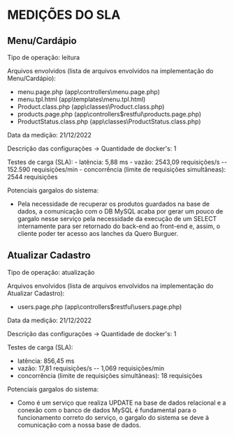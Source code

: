 # MEDIÇÕES DO SLA
## Menu/Cardápio
Tipo de operação: leitura

Arquivos envolvidos (lista de arquivos envolvidos na implementação do Menu/Cardápio):
- menu.page.php (app\controllers\menu.page.php)
- menu.tpl.html (app\templates\menu.tpl.html)
- Product.class.php (app\classes\Product.class.php)
- products.page.php (app\controllers\$restful\products.page.php)
- ProductStatus.class.php (app\classes\ProductStatus.class.php)

Data da medição: 21/12/2022

Descrição das configurações -> Quantidade de docker's: 1

Testes de carga (SLA):
    - latência: 5,88 ms
    - vazão: 2543,09 requisições/s -- 152.590 requisições/min
    - concorrência (limite de requisições simultâneas): 2544 requisições
    
Potenciais gargalos do sistema:
- Pela necessidade de recuperar os produtos guardados na base de dados, a comunicação com o DB MySQL acaba por gerar um pouco de gargalo nesse serviço pela necessidade da execução de um SELECT internamente para ser retornado do back-end ao front-end e, assim, o cliente poder ter acesso aos lanches da Quero Burguer.

## Atualizar Cadastro
Tipo de operação: atualização

Arquivos envolvidos (lista de arquivos envolvidos na implementação do Atualizar Cadastro):
- users.page.php (app\controllers\$restful\users.page.php)

Data da medição: 21/12/2022

Descrição das configurações -> Quantidade de docker's: 1

Testes de carga (SLA):
- latência: 856,45 ms
- vazão: 17,81 requisições/s -- 1,069 requisições/min
- concorrência (limite de requisições simultâneas): 18 requisições

Potenciais gargalos do sistema:
- Como é um serviço que realiza UPDATE na base de dados relacional e a conexão com o banco de dados MySQL é fundamental para o funcionamento correto do serviço, o gargalo do sistema se deve à comunicação com a nossa base de dados.